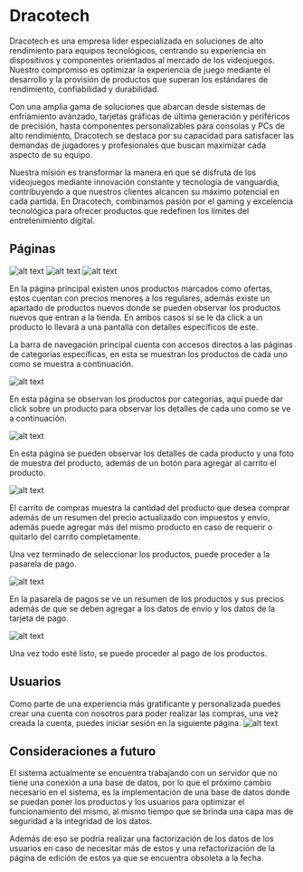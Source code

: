 # Dracotech

Dracotech es una empresa líder especializada en soluciones de alto rendimiento para equipos tecnológicos, centrando su experiencia en dispositivos y componentes orientados al mercado de los videojuegos. Nuestro compromiso es optimizar la experiencia de juego mediante el desarrollo y la provisión de productos que superan los estándares de rendimiento, confiabilidad y durabilidad.

Con una amplia gama de soluciones que abarcan desde sistemas de enfriamiento avanzado, tarjetas gráficas de última generación y periféricos de precisión, hasta componentes personalizables para consolas y PCs de alto rendimiento, Dracotech se destaca por su capacidad para satisfacer las demandas de jugadores y profesionales que buscan maximizar cada aspecto de su equipo.

Nuestra misión es transformar la manera en que se disfruta de los videojuegos mediante innovación constante y tecnología de vanguardia, contribuyendo a que nuestros clientes alcancen su máximo potencial en cada partida. En Dracotech, combinamos pasión por el gaming y excelencia tecnológica para ofrecer productos que redefinen los límites del entretenimiento digital.

## Páginas

![alt text](image.png)
![alt text](image-1.png)
![alt text](image-2.png)

En la página principal existen unos productos marcados como ofertas, estos cuentan con precios menores a los regulares, además existe un apartado de productos nuevos donde se pueden observar los productos nuevos que entran a la tienda. En ambos casos si se le da click a un producto lo llevará a una pantalla con detalles específicos de este.

La barra de navegación principal cuenta con accesos directos a las páginas de categorías específicas, en esta se muestran los productos de cada uno como se muestra a continuación.

![alt text](image-3.png)

En esta página se observan los productos por categorías, aquí puede dar click sobre un producto para observar los detalles de cada uno como se ve a continuación.

![alt text](image-4.png)

En esta página se pueden observar los detalles de cada producto y una foto de muestra del producto, además de un botón para agregar al carrito el producto.

![alt text](image-5.png)

El carrito de compras muestra la cantidad del producto que desea comprar además de un resumen del precio actualizado con impuestos y envío, además puede agregar más del mismo producto en caso de requerir o quitarlo del carrito completamente.

Una vez terminado de seleccionar los productos, puede proceder a la pasarela de pago.

![alt text](image-6.png)

En la pasarela de pagos se ve un resumen de los productos y sus precios además de que se deben agregar a los datos de envío y los datos de la tarjeta de pago.

![alt text](image-8.png)

Una vez todo esté listo, se puede proceder al pago de los productos.

## Usuarios
Como parte de una experiencia más gratificante y personalizada puedes crear una cuenta con nosotros para poder realizar las compras, una vez creada la cuenta, puedes iniciar sesión en la siguiente página.
![alt text](image-7.png)


## Consideraciones a futuro

El sistema actualmente se encuentra trabajando con un servidor que no tiene una conexión a una base de datos, por lo que el próximo cambio necesario en el sistema, es la implementación de una base de datos donde se puedan poner los productos y los usuarios para optimizar el funcionamiento del mismo, al mismo tiempo que se brinda una capa mas de seguridad a la integridad de los datos.

Además de eso se podría realizar una factorización de los datos de los usuarios en caso de necesitar más de estos y una refactorización de la página de edición de estos ya que se encuentra obsoleta a la fecha.
